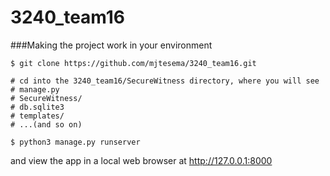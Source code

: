 # 3240_team16
###Making the project work in your environment

```
$ git clone https://github.com/mjtesema/3240_team16.git

# cd into the 3240_team16/SecureWitness directory, where you will see 
# manage.py 
# SecureWitness/ 
# db.sqlite3 
# templates/
# ...(and so on)
 
$ python3 manage.py runserver
```

and view the app in a local web browser at http://127.0.0.1:8000
